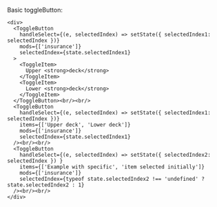 Basic toggleButton:

    <div>
      <ToggleButton
        handleSelect={(e, selectedIndex) => setState({ selectedIndex1: selectedIndex })}
        mods={['insurance']}
        selectedIndex={state.selectedIndex1}
      >
        <ToggleItem>
          Upper <strong>deck</strong>
        </ToggleItem>
        <ToggleItem>
          Lower <strong>deck</strong>
        </ToggleItem>
      </ToggleButton><br/><br/>
      <ToggleButton
        handleSelect={(e, selectedIndex) => setState({ selectedIndex1: selectedIndex })}
        items={['Upper deck', 'Lower deck']}
        mods={['insurance']}
        selectedIndex={state.selectedIndex1}
      /><br/><br/>
      <ToggleButton
        handleSelect={(e, selectedIndex) => setState({ selectedIndex2: selectedIndex }) }
        items={['Example with specific', 'item selected initially']}
        mods={['insurance']}
        selectedIndex={typeof state.selectedIndex2 !== 'undefined' ? state.selectedIndex2 : 1}
      /><br/><br/>
    </div>
